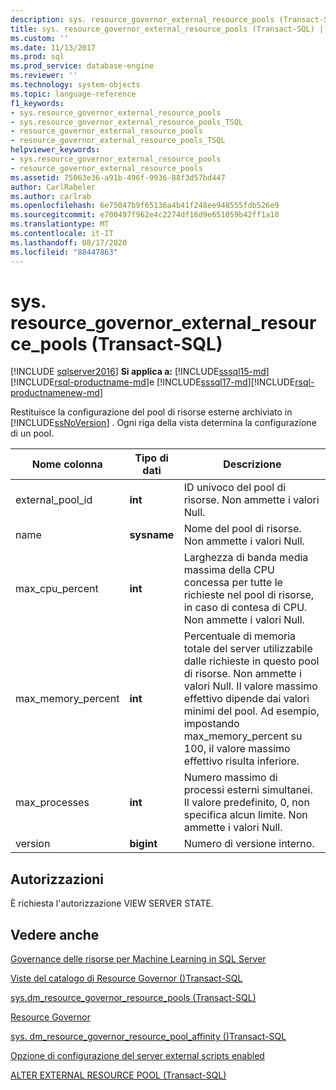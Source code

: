 ```yaml
---
description: sys. resource_governor_external_resource_pools (Transact-SQL)
title: sys. resource_governor_external_resource_pools (Transact-SQL) | Microsoft Docs
ms.custom: ''
ms.date: 11/13/2017
ms.prod: sql
ms.prod_service: database-engine
ms.reviewer: ''
ms.technology: system-objects
ms.topic: language-reference
f1_keywords:
- sys.resource_governor_external_resource_pools
- sys.resource_governor_external_resource_pools_TSQL
- resource_governor_external_resource_pools
- resource_governor_external_resource_pools_TSQL
helpviewer_keywords:
- sys.resource_governor_external_resource_pools
- resource_governor_external_resource_pools
ms.assetid: 75063e36-a91b-496f-9936-88f3d57bd447
author: CarlRabeler
ms.author: carlrab
ms.openlocfilehash: 6e75047b9f65136a4b41f248ee948555fdb526e9
ms.sourcegitcommit: e700497f962e4c2274df16d9e651059b42ff1a10
ms.translationtype: MT
ms.contentlocale: it-IT
ms.lasthandoff: 08/17/2020
ms.locfileid: "88447863"
---
```

# <a name="sysresource_governor_external_resource_pools-transact-sql"></a>sys. resource_governor_external_resource_pools (Transact-SQL)
[!INCLUDE [sqlserver2016](../../includes/applies-to-version/sqlserver2016.md)]
**Si applica a:** [!INCLUDE[sssql15-md](../../includes/sssql15-md.md)] [!INCLUDE[rsql-productname-md](../../includes/rsql-productname-md.md)]e [!INCLUDE[sssql17-md](../../includes/sssql17-md.md)][!INCLUDE[rsql-productnamenew-md](../../includes/rsql-productnamenew-md.md)]

Restituisce la configurazione del pool di risorse esterne archiviato in [!INCLUDE[ssNoVersion](../../includes/ssnoversion-md.md)] . Ogni riga della vista determina la configurazione di un pool.
  
|Nome colonna|Tipo di dati|Descrizione|
|-----------------|---------------|-----------------|
|external_pool_id|**int**|ID univoco del pool di risorse. Non ammette i valori Null.|
|name|**sysname**|Nome del pool di risorse. Non ammette i valori Null.|
|max_cpu_percent|**int**|Larghezza di banda media massima della CPU concessa per tutte le richieste nel pool di risorse, in caso di contesa di CPU. Non ammette i valori Null.|
|max_memory_percent|**int**|Percentuale di memoria totale del server utilizzabile dalle richieste in questo pool di risorse. Non ammette i valori Null. Il valore massimo effettivo dipende dai valori minimi del pool. Ad esempio, impostando max_memory_percent su 100, il valore massimo effettivo risulta inferiore.|
|max_processes|**int**|Numero massimo di processi esterni simultanei. Il valore predefinito, 0, non specifica alcun limite. Non ammette i valori Null.|
|version|**bigint**|Numero di versione interno.|
  
## <a name="permissions"></a>Autorizzazioni

È richiesta l'autorizzazione VIEW SERVER STATE.

## <a name="see-also"></a>Vedere anche

[Governance delle risorse per Machine Learning in SQL Server](../../machine-learning/administration/resource-governor.md)

[Viste del catalogo di Resource Governor &#40;&#41;Transact-SQL ](../../relational-databases/system-catalog-views/resource-governor-catalog-views-transact-sql.md)

[sys.dm_resource_governor_resource_pools &#40;Transact-SQL&#41;](../../relational-databases/system-dynamic-management-views/sys-dm-resource-governor-resource-pools-transact-sql.md)

[Resource Governor](../../relational-databases/resource-governor/resource-governor.md)

[sys. dm_resource_governor_resource_pool_affinity &#40;&#41;Transact-SQL ](../../relational-databases/system-dynamic-management-views/sys-dm-resource-governor-resource-pool-affinity-transact-sql.md)

[Opzione di configurazione del server external scripts enabled](../../database-engine/configure-windows/external-scripts-enabled-server-configuration-option.md)

[ALTER EXTERNAL RESOURCE POOL &#40;Transact-SQL&#41;](../../t-sql/statements/alter-external-resource-pool-transact-sql.md)
